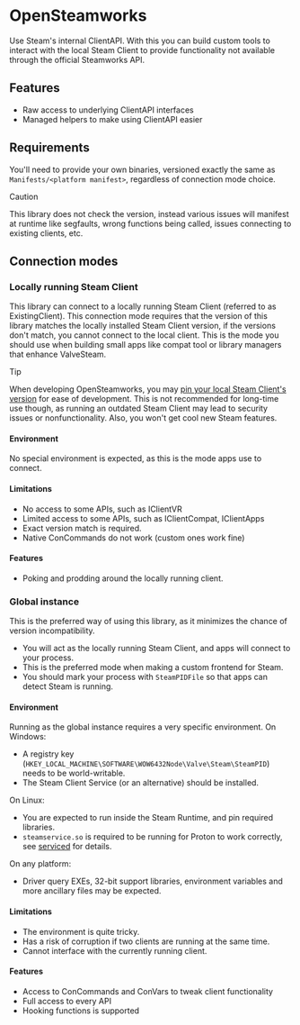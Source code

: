 # OpenSteamworks
Use Steam's internal ClientAPI. With this you can build custom tools to interact with the local Steam Client to provide functionality not available through the official Steamworks API.

## Features
- Raw access to underlying ClientAPI interfaces
- Managed helpers to make using ClientAPI easier

## Requirements
You'll need to provide your own binaries, versioned exactly the same as `Manifests/<platform manifest>`, regardless of connection mode choice. 

> [!CAUTION]
> This library does not check the version, instead various issues will manifest at runtime like segfaults, wrong functions being called, issues connecting to existing clients, etc.

## Connection modes
### Locally running Steam Client
This library can connect to a locally running Steam Client (referred to as ExistingClient).
This connection mode requires that the version of this library matches the locally installed Steam Client version, if the versions don't match, you cannot connect to the local client.
This is the mode you should use when building small apps like compat tool or library managers that enhance ValveSteam. 

> [!TIP]
> When developing OpenSteamworks, you may [pin your local Steam Client's version](https://github.com/OpenSteamClient/archived_packages) for ease of development.
> This is not recommended for long-time use though, as running an outdated Steam Client may lead to security issues or nonfunctionality.
> Also, you won't get cool new Steam features.

#### Environment
No special environment is expected, as this is the mode apps use to connect.

#### Limitations
- No access to some APIs, such as IClientVR
- Limited access to some APIs, such as IClientCompat, IClientApps
- Exact version match is required.
- Native ConCommands do not work (custom ones work fine)

#### Features
- Poking and prodding around the locally running client.

### Global instance
This is the preferred way of using this library, as it minimizes the chance of version incompatibility.
- You will act as the locally running Steam Client, and apps will connect to your process.
- This is the preferred mode when making a custom frontend for Steam.
- You should mark your process with `SteamPIDFile` so that apps can detect Steam is running.

#### Environment
Running as the global instance requires a very specific environment.
On Windows:
- A registry key (`HKEY_LOCAL_MACHINE\SOFTWARE\WOW6432Node\Valve\Steam\SteamPID`) needs to be world-writable.
- The Steam Client Service (or an alternative) should be installed.

On Linux:
- You are expected to run inside the Steam Runtime, and pin required libraries.
- `steamservice.so` is required to be running for Proton to work correctly, see [serviced](OpenSteamworks.Native/serviced/main.cpp) for details. 

On any platform:
- Driver query EXEs, 32-bit support libraries, environment variables and more ancillary files may be expected.

#### Limitations
- The environment is quite tricky.
- Has a risk of corruption if two clients are running at the same time.
- Cannot interface with the currently running client.

#### Features
- Access to ConCommands and ConVars to tweak client functionality
- Full access to every API
- Hooking functions is supported
